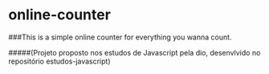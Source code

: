 # online-counter
###This is a simple online counter for everything you wanna count.

#####(Projeto proposto nos estudos de Javascript pela dio, desenvlvido no repositório estudos-javascript)
